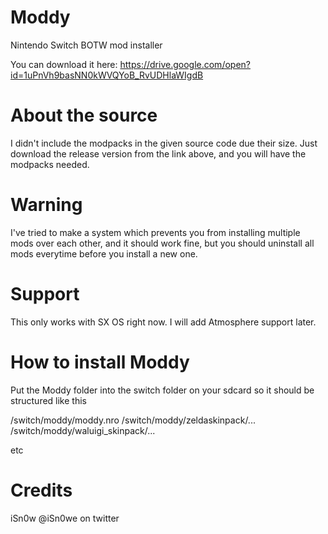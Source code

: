 # Moddy
Nintendo Switch BOTW mod installer

You can download it here: 
https://drive.google.com/open?id=1uPnVh9basNN0kWVQYoB_RvUDHlaWIgdB

# About the source

I didn't include the modpacks in the given source code due their size. Just download the release version from the link above, and you will have the modpacks needed.

# Warning

I've tried to make a system which prevents you from installing multiple mods over each other, and it should work fine, but you should uninstall all mods everytime before you install a new one.

# Support
This only works with SX OS right now. I will add Atmosphere support later.

# How to install Moddy

Put the Moddy folder into the switch folder on your sdcard so it should be structured like this

/switch/moddy/moddy.nro
/switch/moddy/zeldaskinpack/...
/switch/moddy/waluigi_skinpack/...

etc

# Credits

iSn0w
@iSn0we on twitter
